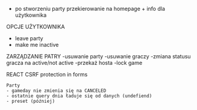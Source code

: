 - po stworzeniu party przekierowanie na homepage + info dla użytkownika

OPCJE UŻYTKOWNIKA
- leave party
- make me inactive


ZARZĄDZANIE PATRY
-usuwanie party
-usuwanie graczy
-zmiana statusu gracza na active/not active
-przekaż hosta
-lock game


REACT
CSRF protection in forms

    Party
    - gameday nie zmienia się na CANCELED
    - ostatnie query dnia ładuje się od danych (undefiend)
    - preset (później)







